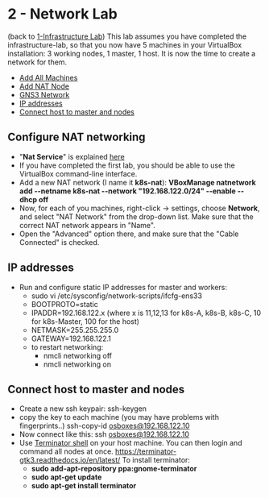 # 2 - Network Lab

(back to [1-Infrastructure Lab](https://github.com/YuvalShaul/kubernetes/tree/main/labs/k8s-VirtualBox/1-infastructure-lab))
This lab assumes you have completed the infrastructure-lab, so that you now have 5 machines in your VirtualBox installation: 3 working nodes, 1 master, 1 host.
It is now the time to create a network for them.

- [Add All Machines](#Add-All-Machines)
- [Add NAT Node](#Add-NAT-Node)
- [GNS3 Network](#GNS3-Network)
- [IP addresses](#IP-addresses)
- [Connect host to master and nodes](#Connect-host-to-master-and-nodes)

## Configure NAT networking

- "**Nat Service**" is explained [here](https://www.virtualbox.org/manual/ch06.html#network_nat_service)
- If you have completed the first lab, you should be able to use the VirtualBox command-line interface.
- Add a new NAT network (I name it **k8s-nat**):
   **VBoxManage natnetwork add --netname k8s-nat --network "192.168.122.0/24" --enable --dhcp off**
- Now, for each of you machines, right-click -> settings, choose **Network**,  and select "NAT Network" from the drop-down list. Make sure that the correct NAT network appears in "Name".
- Open the "Advanced" option there, and make sure that the "Cable Connected" is checked.


## IP addresses

- Run and configure static IP addresses for master and workers:
  - sudo vi /etc/sysconfig/network-scripts/ifcfg-ens33
  - BOOTPROTO=static
  - IPADDR=192.168.122.x (where x is 11,12,13 for k8s-A, k8s-B, k8s-C, 10 for k8s-Master, 100 for the host)
  - NETMASK=255.255.255.0
  - GATEWAY=192.168.122.1
  - to restart networking:
    - nmcli networking off
    - nmcli networking on

## Connect host to master and nodes

- Create a new ssh keypair:
          ssh-keygen
- copy the key to each machine (you may have problems with fingerprints..)
          ssh-copy-id osboxes@192.168.122.10
- Now connect like this:
          ssh osboxes@192.168.122.10
- Use [Terminator shell](https://dev.to/xeroxism/how-to-install-terminator-a-linux-terminal-emulator-on-steroids-1m3h) on your host machine.
You can then login and command all nodes at once.
https://terminator-gtk3.readthedocs.io/en/latest/
To install terminator:
  - **sudo add-apt-repository ppa:gnome-terminator**
  - **sudo apt-get update**
  - **sudo apt-get install terminator**
